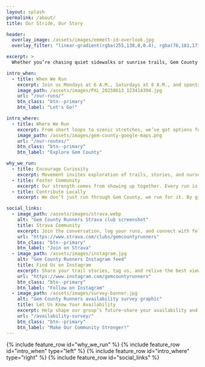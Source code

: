 ```yaml
---
layout: splash
permalink: /about/
title: Our Stride, Our Story

header:
  overlay_image: /assets/images/emmett-id-overlook.jpg
  overlay_filter: "linear-gradient(rgba(255,138,0,0.4), rgba(76,181,171,0.5))"

excerpt: >
  Whether you’re chasing quiet sidewalks or sunrise trails, Gem County Runners is your invitation to reconnect with movement, neighbors, and purpose. Let’s build a stronger community, one stride at a time.

intro_when:
  - title: When We Run
    excerpt: Join us Mondays at 6 A.M., Saturdays at 8 A.M., and spontaneous runs throughout the week. There’s always a place for your pace.
    image_path: /assets/images/PXL_20250613_123414394.jpg
    url: "/our-runs/"
    btn_class: "btn--primary"
    btn_label: "Let's Go!"

intro_where:
  - title: Where We Run
    excerpt: From short loops to scenic stretches, we’ve got options for every stride across Gem County.
    image_path: /assets/images/gem-county-google-maps.png
    url: "/our-routes/"
    btn_class: "btn--primary"
    btn_label: "Explore Gem County"

why_we_run:
  - title: Encourage Curiosity
    excerpt: Movement invites exploration of trails, stories, and ourselves. It's more important to move than move quickly!
  - title: Foster Community
    excerpt: Our strength comes from showing up together. Every run is a chance to connect with neighbors, friends, and fellow explorers.
  - title: Contribute Locally
    excerpt: We don’t just run through Gem County, we run for it. By giving back, we make each stride matter beyond the miles.

social_links:
  - image_path: /assets/images/strava.webp
    alt: "Gem County Runners Strava club screenshot"
    title: Strava Community
    excerpt: Join the conversation, log your runs, and connect with fellow explorers.
    url: "https://www.strava.com/clubs/gemcountyrunners"
    btn_class: "btn--primary"
    btn_label: "Join on Strava"
  - image_path: /assets/images/instagram.jpg
    alt: "Gem County Runners Instagram feed"
    title: Find Us on Instagram
    excerpt: Share your trail stories, tag us, and relive the best views.
    url: "https://www.instagram.com/gemcountyrunners"
    btn_class: "btn--primary"
    btn_label: "Follow on Instagram"
  - image_path: /assets/images/survey-banner.jpg
    alt: "Gem County Runners availability survey graphic"
    title: Let Us Know Your Availability
    excerpt: Help shape our group’s future—share your availability and run preferences.
    url: "/availability-survey/"
    btn_class: "btn--primary"
    btn_label: "Make Our Community Stronger!"
---
```

{% include feature_row id="why_we_run" %}
{% include feature_row id="intro_when" type="left" %}
{% include feature_row id="intro_where" type="right" %}
{% include feature_row id="social_links" %}
